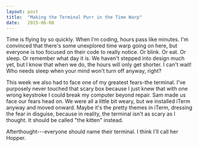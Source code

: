 ```yaml
---
layout: post
title:  "Making the Terminal Purr in the Time Warp"
date:   2015-06-08 
---
```

Time is flying by so quickly. When I'm coding, hours pass like minutes. I'm convinced that there's some unexplored time warp going on here, but everyone is too focused on their code to really notice. Or blink. Or eat. Or sleep. Or remember what day it is. We haven't stepped into design much yet, but I know that when we do, the hours will only get shorter. I can't wait! Who needs sleep when your mind won't turn off anyway, right? 

This week we also had to face one of my greatest fears-the terminal. I've purposely never touched that scary box because I just knew that with one wrong keystroke I could break my computer beyond repair. Sam made us face our fears head on. We were all a little bit weary, but we installed iTerm anyway and moved onward. Maybe it's the pretty themes in iTerm, dressing the fear in disguise, because in reality, the terminal isn't as scary as I thought. It should be called "the kitten" instead. 

Afterthought---everyone should name their terminal. I think I'll call her Hopper.  


